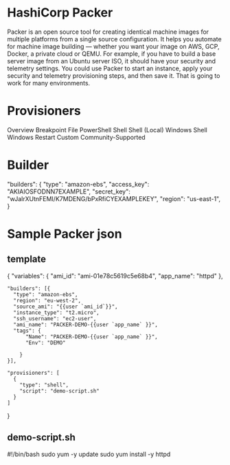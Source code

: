 # HashiCorp Packer

Packer is an open source tool for creating identical machine images for multiple platforms from a single source configuration. It helps you automate for machine image building — whether you want your image on AWS, GCP, Docker, a private cloud or QEMU. For example, if you have to build a base server image from an Ubuntu server ISO, it should have your security and telemetry settings. You could use Packer to start an instance, apply your security and telemetry provisioning steps, and then save it. That is going to work for many environments.




# Provisioners
  Overview
  Breakpoint
  File
  PowerShell
  Shell
  Shell (Local)
  Windows Shell
  Windows Restart
  Custom
  Community-Supported
  
  
  
# Builder  


  "builders": {
    "type": "amazon-ebs",
    "access_key": "AKIAIOSFODNN7EXAMPLE",
    "secret_key": "wJalrXUtnFEMI/K7MDENG/bPxRfiCYEXAMPLEKEY",
    "region": "us-east-1",
  }
  
  
# Sample Packer json

## template 

  {
    "variables": {
      "ami_id": "ami-01e78c5619c5e68b4",
      "app_name": "httpd"
    },

    "builders": [{
      "type": "amazon-ebs",
      "region": "eu-west-2",
      "source_ami": "{{user `ami_id`}}",
      "instance_type": "t2.micro",
      "ssh_username": "ec2-user",
      "ami_name": "PACKER-DEMO-{{user `app_name` }}",
      "tags": {
          "Name": "PACKER-DEMO-{{user `app_name` }}",
          "Env": "DEMO"

        }
    }],

    "provisioners": [
      {
        "type": "shell",
        "script": "demo-script.sh"
      }
    ]

  }
  
## demo-script.sh

  #!/bin/bash
  sudo yum -y update
  sudo yum install -y httpd
